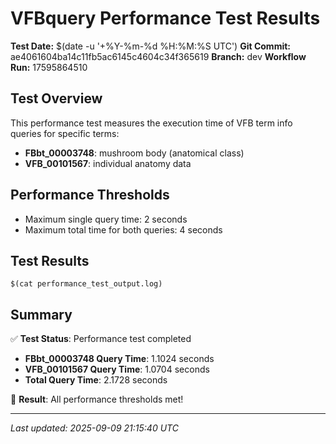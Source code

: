 # VFBquery Performance Test Results

**Test Date:** $(date -u '+%Y-%m-%d %H:%M:%S UTC')
**Git Commit:** ae4061604ba14c11fb5ac6145c4604c34f365619
**Branch:** dev
**Workflow Run:** 17595864510

## Test Overview

This performance test measures the execution time of VFB term info queries for specific terms:

- **FBbt_00003748**: mushroom body (anatomical class)
- **VFB_00101567**: individual anatomy data

## Performance Thresholds

- Maximum single query time: 2 seconds
- Maximum total time for both queries: 4 seconds

## Test Results

```
$(cat performance_test_output.log)
```

## Summary

✅ **Test Status**: Performance test completed

- **FBbt_00003748 Query Time**: 1.1024 seconds
- **VFB_00101567 Query Time**: 1.0704 seconds
- **Total Query Time**: 2.1728 seconds

🎉 **Result**: All performance thresholds met!

---
*Last updated: 2025-09-09 21:15:40 UTC*
